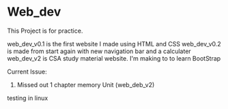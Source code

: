 # Web_dev
This Project is for practice.

web_dev_v0.1 is the first website I made using HTML and CSS
web_dev_v0.2 is made from start again with new navigation bar and a calculater
web_dev_v2 is CSA study material website. I'm making to to learn BootStrap


Current Issue:
   1. Missed out 1 chapter memory Unit (web_deb_v2)

   testing in linux